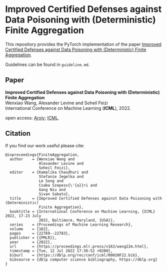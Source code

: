 # Improved Certified Defenses against Data Poisoning with (Deterministic) Finite Aggregation

This repository provides the PyTorch implementation of the paper [Improved Certified Defenses against Data Poisoning with (Deterministic) Finite Aggregation](https://proceedings.mlr.press/v162/wang22m.html). 

Guidelines can be found in `guideline.md`. 

## Paper 
**Improved Certified Defenses against Data Poisoning with (Deterministic) Finite Aggregation**  
Wenxiao Wang, Alexander Levine and Soheil Feizi  
International Conference on Machine Learning (**ICML**), 2022.  

open access: [Arxiv](https://arxiv.org/abs/2202.02628); [ICML](https://proceedings.mlr.press/v162/wang22m.html).



## Citation 
If you find our work useful please cite: 
```
@inproceedings{FiniteAggregation,
  author    = {Wenxiao Wang and
               Alexander Levine and
               Soheil Feizi},
  editor    = {Kamalika Chaudhuri and
               Stefanie Jegelka and
               Le Song and
               Csaba Szepesv{\'{a}}ri and
               Gang Niu and
               Sivan Sabato},
  title     = {Improved Certified Defenses against Data Poisoning with (Deterministic)
               Finite Aggregation},
  booktitle = {International Conference on Machine Learning, {ICML} 2022, 17-23 July
               2022, Baltimore, Maryland, {USA}},
  series    = {Proceedings of Machine Learning Research},
  volume    = {162},
  pages     = {22769--22783},
  publisher = {{PMLR}},
  year      = {2022},
  url       = {https://proceedings.mlr.press/v162/wang22m.html},
  timestamp = {Tue, 12 Jul 2022 17:36:52 +0200},
  biburl    = {https://dblp.org/rec/conf/icml/00020F22.bib},
  bibsource = {dblp computer science bibliography, https://dblp.org}
}

```




